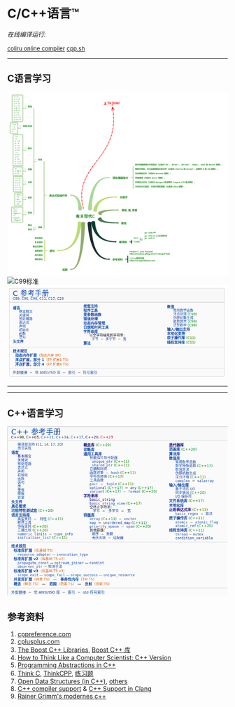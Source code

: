 # C/C++语言™ 

*在线编译运行:*

<font size=2>[coliru online compiler](https://coliru.stacked-crooked.com/)</font>
<font size=2>[cpp.sh](http://cpp.sh/)</font>

----

## **C语言学习**

![有关现代C](有关现代C.png)
![C99标准](../Clang/clang_example/C99与Clang.png)
![C reference](C_reference.png)

---
---

## **C++语言学习**

![C++reference](C++reference.png)

## 参考资料

1. [cppreference.com](https://zh.cppreference.com/)
2. [cplusplus.com](https://www.cplusplus.com/)
3. [The Boost C++ Libraries](https://theboostcpplibraries.com/), [Boost C++ 库](http://zh.highscore.de/cpp/boost/)
4. [How to Think Like a Computer Scientist: C++ Version](https://runestone.academy/runestone/books/published/thinkcpp/index.html)
5. [Programming Abstractions in C++](https://tfetimes.com/wp-content/uploads/2015/04/Prog-in-Cpp.pdf)
6. [Think C](https://github.com/tscheffl/ThinkC), [ThinkCPP](https://www.greenteapress.com/thinkcpp/thinkCScpp.pdf), [练习题](https://runestone.academy/runestone/books/published/thinkcpp/index.html)
7. [Open Data Structures (in C++)](http://opendatastructures.org/ods-cpp.pdf), [others](http://opendatastructures.org/)
8. [C++ compiler support](https://en.cppreference.com/w/cpp/compiler_support) & [C++ Support in Clang](https://clang.llvm.org/cxx_status.html)
9. [Rainer Grimm's modernes c++](http://www.modernescpp.com/index.php)

